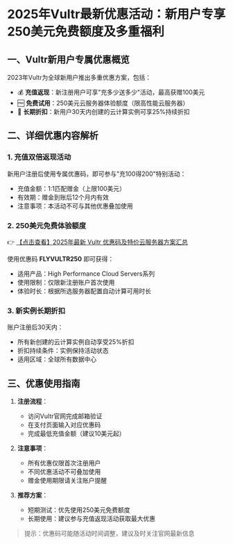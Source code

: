 # 2025年Vultr最新优惠活动：新用户专享250美元免费额度及多重福利

## 一、Vultr新用户专属优惠概览

2023年Vultr为全球新用户推出多重优惠方案，包括：
- 💰 **充值返现**：新注册用户可享"充多少送多少"活动，最高获赠100美元
- 🆓 **免费试用**：250美元云服务器体验额度（限高性能云服务器）
- 🎁 **长期折扣**：新用户30天内创建的云计算实例可享25%持续折扣

## 二、详细优惠内容解析

### 1. 充值双倍返现活动
新用户注册后使用专属优惠码，即可参与"充100得200"特别活动：
- 充值金额：1:1匹配赠金（上限100美元）
- 有效期：赠金到账后12个月内有效
- 注意事项：本活动不可与其他优惠叠加使用

### 2. 250美元免费体验额度
👉 [【点击查看】2025年最新 Vultr 优惠码及特价云服务器方案汇总](https://bit.ly/VuLtr)

使用优惠码 **FLYVULTR250** 即可获得：
- 适用产品：High Performance Cloud Servers系列
- 使用限制：仅限新注册账户首次使用
- 体验时长：根据所选服务器配置自动计算可用时长

### 3. 新实例长期折扣
账户注册后30天内：
- 所有新创建的云计算实例自动享受25%折扣
- 折扣持续条件：实例保持活动状态
- 适用区域：全球所有数据中心

## 三、优惠使用指南

1. **注册流程**：
   - 访问Vultr官网完成邮箱验证
   - 在支付页面输入对应优惠码
   - 完成最低充值金额（建议10美元起）

2. **注意事项**：
   - 所有优惠仅限首次注册用户
   - 不同优惠活动不可叠加使用
   - 赠金使用期限请关注账户提醒

3. **推荐方案**：
   - 短期测试：优先使用250美元免费额度
   - 长期使用：建议参与充值返现活动获取最大优惠

> 提示：优惠码可能随活动时间调整，建议及时关注官网最新信息